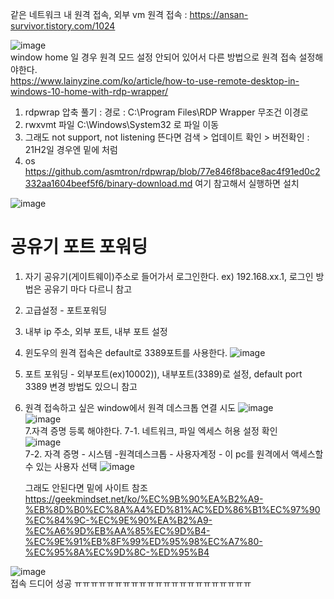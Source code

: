 같은 네트워크 내 원격 접속, 외부 vm 원격 접속 : https://ansan-survivor.tistory.com/1024  


![image](https://user-images.githubusercontent.com/67637716/191538310-9fde112a-d766-4eb0-8d04-3a91ae0f10ad.png)  
window home 일 경우 원격 모드 설정 안되어 있어서 다른 방법으로 원격 접속 설정해야한다.  
https://www.lainyzine.com/ko/article/how-to-use-remote-desktop-in-windows-10-home-with-rdp-wrapper/  


1. rdpwrap 압축 풀기 : 경로 : C:\Program Files\RDP Wrapper 무조건 이경로  
2. rwxvmt 파일 C:\Windows\System32 로 파일 이동  
3. 그래도 not support, not listening 뜬다면 검색 > 업데이트 확인 > 버전확인 : 21H2일 경우엔 밑에 처럼
4. os https://github.com/asmtron/rdpwrap/blob/77e846f8bace8ac4f91ed0c2332aa1604beef5f6/binary-download.md 여기 참고해서 실행하면 설치

![image](https://user-images.githubusercontent.com/67637716/191548839-fac7f6ed-6204-4603-aadb-6d15eb019147.png)  


# 공유기 포트 포워딩
1. 자기 공유기(게이트웨이)주소로 들어가서 로그인한다. ex) 192.168.xx.1, 로그인 방법은 공유기 마다 다르니 참고
2. 고급설정 - 포트포워딩
3. 내부 ip 주소, 외부 포트, 내부 포트 설정
4. 윈도우의 원격 접속은 default로 3389포트를 사용한다.
![image](https://user-images.githubusercontent.com/67637716/191638335-4e1a23ca-b990-42cd-8a01-0ddd25ae0aab.png)  
5. 포트 포워딩 - 외부포트(ex)10002)), 내부포트(3389)로 설정, default port 3389 변경 방법도 있으니 참고
6. 원격 접속하고 싶은 window에서 원격 데스크톱 연결 시도
![image](https://user-images.githubusercontent.com/67637716/191639515-13df29a6-cebd-4b74-bfc6-cedb3a2760b0.png)  
![image](https://user-images.githubusercontent.com/67637716/191639546-4e4a0be4-77b5-4e0a-9dce-9618b4638269.png)  
7.자격 증명 등록 해야한다.
   7-1. 네트워크, 파일 엑세스 허용 설정 확인  
   ![image](https://user-images.githubusercontent.com/67637716/191639665-7702bcdb-9d38-476b-b089-c03f0fca8451.png)  
   7-2. 자격 증명 - 시스템 -원격데스크톱 - 사용자계정 - 이 pc를 원격에서 액세스할 수 있는 사용자 선택
   ![image](https://user-images.githubusercontent.com/67637716/191643233-d6241e9d-427e-415b-b038-6de8bf3e21e3.png)  
   
   그래도 안된다면 밑에 사이트 참조  
   https://geekmindset.net/ko/%EC%9B%90%EA%B2%A9-%EB%8D%B0%EC%8A%A4%ED%81%AC%ED%86%B1%EC%97%90%EC%84%9C-%EC%9E%90%EA%B2%A9-%EC%A6%9D%EB%AA%85%EC%9D%B4-%EC%9E%91%EB%8F%99%ED%95%98%EC%A7%80-%EC%95%8A%EC%9D%8C-%ED%95%B4  
   
   

![image](https://user-images.githubusercontent.com/67637716/191643478-c0435c51-f9c4-462d-af53-9844ab9d30f5.png)  
접속 드디어 성공 ㅠㅠㅠㅠㅠㅠㅠㅠㅠㅠㅠㅠㅠㅠㅠㅠㅠㅠㅠㅠㅠㅠ  








